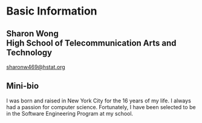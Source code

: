 # Basic Information
Sharon Wong  
High School of Telecommunication Arts and Technology  
---
sharonw469@hstat.org  
## Mini-bio  
I was born and raised in New York City for the 16 years of my life. I always had a passion for computer science. Fortunately, I have been selected to be in the Software Engineering Program at my school.